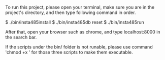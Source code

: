 To run this project, please open your terminal, make sure you are in the project's directory, and then type following command in order.

$ ./bin/insta485install
$ ./bin/insta485db reset
$ ./bin/insta485run

After that, open your browser such as chrome, and type localhost:8000 in the search bar.

If the scripts under the bin/ folder is not runable, please use command 'chmod +x ' for those three scripts to make them executable.
